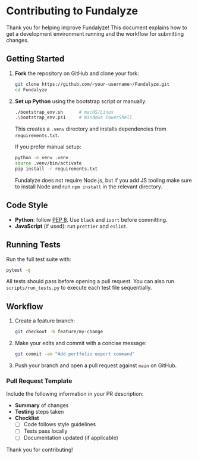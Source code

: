 # Contributing to Fundalyze

Thank you for helping improve Fundalyze! This document explains how to get a development environment running and the workflow for submitting changes.

## Getting Started

1. **Fork** the repository on GitHub and clone your fork:
   ```bash
   git clone https://github.com/<your-username>/Fundalyze.git
   cd Fundalyze
   ```
2. **Set up Python** using the bootstrap script or manually:
   ```bash
   ./bootstrap_env.sh      # macOS/Linux
   .\bootstrap_env.ps1     # Windows PowerShell
   ```
   This creates a `.venv` directory and installs dependencies from `requirements.txt`.

   If you prefer manual setup:
   ```bash
   python -m venv .venv
   source .venv/bin/activate
   pip install -r requirements.txt
   ```

   Fundalyze does not require Node.js, but if you add JS tooling make sure to install Node and run `npm install` in the relevant directory.

## Code Style

- **Python**: follow [PEP 8](https://peps.python.org/pep-0008/). Use `black` and `isort` before committing.
- **JavaScript** (if used): run `prettier` and `eslint`.

## Running Tests

Run the full test suite with:
```bash
pytest -q
```
All tests should pass before opening a pull request. You can also run `scripts/run_tests.py` to execute each test file sequentially.

## Workflow

1. Create a feature branch:
   ```bash
   git checkout -b feature/my-change
   ```
2. Make your edits and commit with a concise message:
   ```bash
   git commit -am "Add portfolio export command"
   ```
3. Push your branch and open a pull request against `main` on GitHub.

### Pull Request Template

Include the following information in your PR description:

- **Summary** of changes
- **Testing** steps taken
- **Checklist**
  - [ ] Code follows style guidelines
  - [ ] Tests pass locally
  - [ ] Documentation updated (if applicable)

Thank you for contributing!
